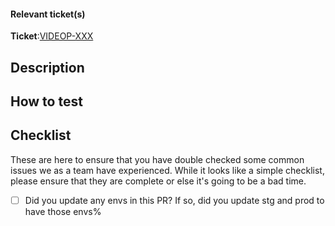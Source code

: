#### Relevant ticket(s)
**Ticket**:[VIDEOP-XXX](https://hopin.atlassian.net/browse/VIDEOP-XXX)

## Description
<!--- Describe your changes in detail -->

## How to test
<!--- Describe how to test your changes -->

## Checklist

These are here to ensure that you have double checked some common issues we
as a team have experienced. While it looks like a simple checklist, please
ensure that they are complete or else it's going to be a bad time.

- [ ] Did you update any envs in this PR? If so, did you update stg and prod to have those envs%
